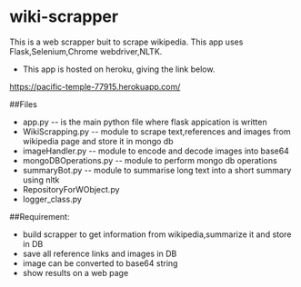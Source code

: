 # wiki-scrapper

This is a web scrapper buit to scrape wikipedia. This app uses Flask,Selenium,Chrome webdriver,NLTK.
- This app is hosted on heroku, giving the link below.

https://pacific-temple-77915.herokuapp.com/


##Files
- app.py -- is the main python file where flask appication is written
- WikiScrapping.py -- module to scrape text,references and images from wikipedia page and store it in mongo db
- imageHandler.py -- module to encode and decode images into base64
- mongoDBOperations.py -- module to perform mongo db operations
- summaryBot.py -- module to summarise long text into a short summary using nltk
- RepositoryForWObject.py
- logger_class.py



##Requirement:
- build scrapper to get information from wikipedia,summarize it and store in DB
- save all reference links and images in DB
- image can be converted to base64 string
- show results on a web page
